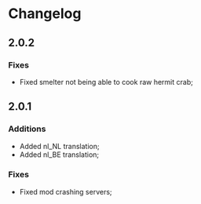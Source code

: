 # Changelog

## 2.0.2

### Fixes
- Fixed smelter not being able to cook raw hermit crab;

## 2.0.1

### Additions
- Added nl_NL translation;
- Added nl_BE translation;

### Fixes
- Fixed mod crashing servers;
